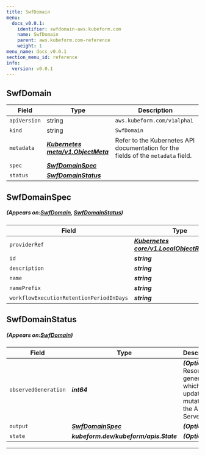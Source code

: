 ```yaml
---
title: SwfDomain
menu:
  docs_v0.0.1:
    identifier: swfdomain-aws.kubeform.com
    name: SwfDomain
    parent: aws.kubeform.com-reference
    weight: 1
menu_name: docs_v0.0.1
section_menu_id: reference
info:
  version: v0.0.1
---
```


## SwfDomain
| Field | Type | Description |
| ------ | ----- | ----------- |
| `apiVersion` | string | `aws.kubeform.com/v1alpha1` |
|    `kind` | string | `SwfDomain` |
| `metadata` | ***[Kubernetes meta/v1.ObjectMeta](https://kubernetes.io/docs/reference/generated/kubernetes-api/v1.13/#objectmeta-v1-meta)***|Refer to the Kubernetes API documentation for the fields of the `metadata` field.|
| `spec` | ***[SwfDomainSpec](#SwfDomainSpec)***||
| `status` | ***[SwfDomainStatus](#SwfDomainStatus)***||
## SwfDomainSpec
##### (Appears on:[SwfDomain](#SwfDomain), [SwfDomainStatus](#SwfDomainStatus))
| Field | Type | Description |
| ------ | ----- | ----------- |
| `providerRef` | ***[Kubernetes core/v1.LocalObjectReference](https://kubernetes.io/docs/reference/generated/kubernetes-api/v1.13/#localobjectreference-v1-core)***||
| `id` | ***string***||
| `description` | ***string***| ***(Optional)*** |
| `name` | ***string***| ***(Optional)*** |
| `namePrefix` | ***string***| ***(Optional)*** |
| `workflowExecutionRetentionPeriodInDays` | ***string***||
## SwfDomainStatus
##### (Appears on:[SwfDomain](#SwfDomain))
| Field | Type | Description |
| ------ | ----- | ----------- |
| `observedGeneration` | ***int64***| ***(Optional)*** Resource generation, which is updated on mutation by the API Server.|
| `output` | ***[SwfDomainSpec](#SwfDomainSpec)***| ***(Optional)*** |
| `state` | ***kubeform.dev/kubeform/apis.State***| ***(Optional)*** |
---
